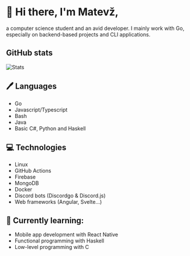 # 👋 Hi there, I'm Matevž,
a computer science student and an avid developer. I mainly work with Go, especially on backend-based projects and CLI applications.

## GitHub stats
![Stats](https://github-readme-stats.vercel.app/api?username=matevzkeber&show_icons=true&theme=transparent)

## 🖊️ Languages
- Go
- Javascript/Typescript
- Bash
- Java
- Basic C#, Python and Haskell

## 💻 Technologies
- Linux
- GitHub Actions
- Firebase
- MongoDB
- Docker
- Discord bots (Discordgo & Discord.js)
- Web frameworks (Angular, Svelte...)

## 📖 Currently learning:
- Mobile app development with React Native
- Functional programming with Haskell
- Low-level programming with C
